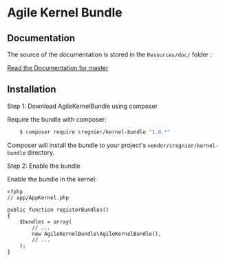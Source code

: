 Agile Kernel Bundle
=================

Documentation
-------------

The source of the documentation is stored in the `Resources/doc/` folder :

[Read the Documentation for master](Resources/doc/index.md)

Installation
------------

Step 1: Download AgileKernelBundle using composer

Require the bundle with composer:
```bash
    $ composer require cregnier/kernel-bundle "1.0.*"
```
Composer will install the bundle to your project's ``vendor/cregnier/kernel-bundle`` directory.

Step 2: Enable the bundle

Enable the bundle in the kernel:

    <?php
    // app/AppKernel.php

    public function registerBundles()
    {
        $bundles = array(
            // ...
            new AgileKernelBundle\AgileKernelBundle(),
            // ...
        );
    }
